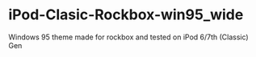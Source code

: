 # iPod-Clasic-Rockbox-win95_wide
Windows 95 theme made for rockbox and tested on iPod 6/7th (Classic) Gen
